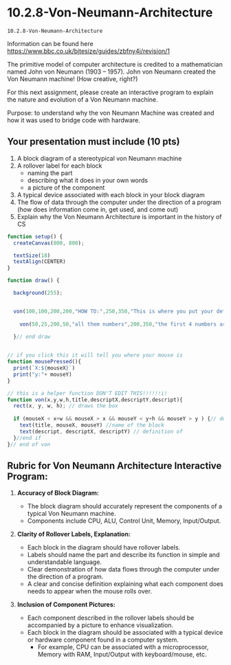 # 10.2.8-Von-Neumann-Architecture
```
10.2.8-Von-Neumann-Architecture
```

Information can be found here https://www.bbc.co.uk/bitesize/guides/zbfny4j/revision/1  

The primitive model of computer architecture is credited to a mathematician named John von Neumann (1903 – 1957). John von Neumann created the Von Neumann machine! (How creative, right?) 

For this next assignment, please create an interactive program to explain the nature and evolution of a Von Neumann machine. 

Purpose: to understand why the von Neumann Machine was created and how it was used to bridge code with hardware.


## Your presentation must include (10 pts)
1. A block diagram of a stereotypical von Neumann machine
2. A rollover label for each block
    - naming the part
    - describing what it does in your own words
    - a picture of the component
3. A typical device associated with each block in your block diagram
4. The flow of data through the computer under the direction of a program (how does information come in, get used, and come out)
5. Explain why the Von Neumann Architecture is important in the history of CS

```javaScript
function setup() {
  createCanvas(800, 800);

  textSize(18)
  textAlign(CENTER)
}

function draw() {

  background(255);


  von(100,100,200,200,"HOW TO:",250,350,"This is where you put your definitions. \nIf you want to make a new line, use a new line indicator. \nEach step needs a good amount of detail about \nwhat the part is and what it does")
  
    von(50,25,200,50,"all them numbers",200,350,"the first 4 numbers are  the x,y,w,h\n next goes your mouse over title\n and then the x,y for your definition / description")
  
  }// end draw 


// if you click this it will tell you where your mouse is
function mousePressed(){
  print(`X:${mouseX}`) 
  print("y:"+ mouseY)
}

// this is a helper function DON'T EDIT THIS!!!!!!i!
function von(x,y,w,h,title,descriptX,descriptY,descript){
  rect(x, y, w, h); // draws the box
  
  if (mouseX < x+w && mouseX > x && mouseY < y+h && mouseY > y ) {// does the hit hitbox logic for your rollover. 
    text(title, mouseX, mouseY) //name of the block
    text(descript, descriptX, descriptY) // definition of 
  }//end if 
}// end of von

```

## Rubric for Von Neumann Architecture Interactive Program:

1. **Accuracy of Block Diagram:**
   - The block diagram should accurately represent the components of a typical Von Neumann machine.
   - Components include CPU, ALU, Control Unit, Memory, Input/Output.

2. **Clarity of Rollover Labels, Explanation:**
   - Each block in the diagram should have rollover labels.
   - Labels should name the part and describe its function in simple and understandable language.
   - Clear demonstration of how data flows through the computer under the direction of a program.
   - A clear and concise definition explaining what each component does needs to appear when the mouse rolls over. 

3. **Inclusion of Component Pictures:**
   - Each component described in the rollover labels should be accompanied by a picture to enhance visualization.
   - Each block in the diagram should be associated with a typical device or hardware component found in a computer system.
       - For example, CPU can be associated with a microprocessor, Memory with RAM, Input/Output with keyboard/mouse, etc.


